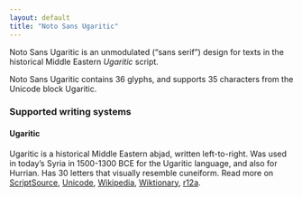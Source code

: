 ```yaml
---
layout: default
title: "Noto Sans Ugaritic"
---
```

Noto Sans Ugaritic is an unmodulated (“sans serif”) design for texts in the historical Middle Eastern _Ugaritic_ script. 

Noto Sans Ugaritic contains 36 glyphs, and supports 35 characters from the Unicode block Ugaritic.


### Supported writing systems


#### Ugaritic

Ugaritic is a historical Middle Eastern abjad, written left-to-right. Was used in today’s Syria in 1500-1300 BCE for the Ugaritic language, and also for Hurrian. Has 30 letters that visually resemble cuneiform. Read more on [ScriptSource](https://scriptsource.org/scr/Ugar), [Unicode](https://www.unicode.org/versions/Unicode13.0.0/ch11.pdf#G26461), [Wikipedia](https://en.wikipedia.org/wiki/ISO_15924:Ugar), [Wiktionary](https://en.wiktionary.org/wiki/Category:Ugaritic_script), [r12a](https://r12a.github.io/scripts/links?iso=Ugar).

